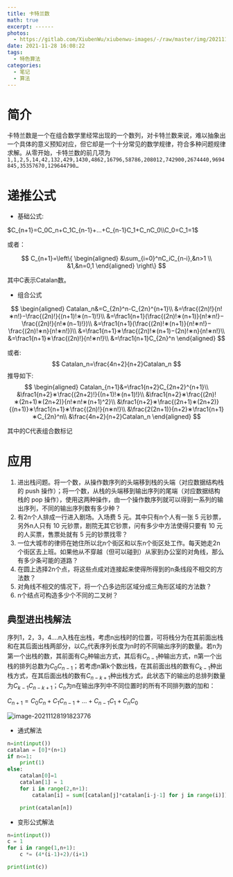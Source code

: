 ```yaml
---
title: 卡特兰数
math: true
excerpt: ------
photos:
  -	https://gitlab.com/XiubenWu/xiubenwu-images/-/raw/master/img/20211128catalan0.png
date: 2021-11-28 16:08:22
tags:
  -	特色算法
categories:
  -	笔记
  -	算法
---
```


# 简介

卡特兰数是一个在组合数学里经常出现的一个数列，对卡特兰数来说，难以抽象出一个具体的意义预知对应，但它却是一个十分常见的数学规律，符合多种问题规律求解。从零开始，卡特兰数的前几项为`1,1,2,5,14,42,132,429,1430,4862,16796,58786,208012,742900,2674440,9694845,35357670,129644790…`

# 递推公式

- 基础公式:

$C_{n+1}=C_0C_n+C_1C_{n-1}+...+C_{n-1}C_1+C_nC_0\\C_0=C_1=1$

或者：​​

$$
C_{n+1}=\left\{
\begin{aligned}
&\sum_{i=0}^nC_iC_{n-i},&n>1 \\
&1,&n=0,1
\end{aligned}
\right\}
$$

其中C表示Catalan数。

- 组合公式

$$
\begin{aligned}
Catalan_n&=C_{2n}^n-C_{2n}^{n+1}\\
&=\frac{(2n)!}{n!∗n!}−\frac{(2n)!}{(n+1)!∗(n−1)!}\\
&=\frac1{n+1}(\frac{(2n)!∗(n+1)}{n!∗n!}−\frac{(2n)!}{n!∗(n−1)!})\\
&=\frac1{n+1}(\frac{(2n)!∗(n+1)}{n!∗n!}−\frac{(2n)!∗n}{n!∗n!})\\
&=\frac1{n+1}∗\frac{(2n)!∗(n+1)−(2n)!∗n}{n!∗n!}\\
&=\frac1{n+1}∗\frac{(2n)!}{n!∗n!}\\
&=\frac1{n+1}C_{2n}^n
\end{aligned}
$$

或者:
$$
Catalan_n=\frac{4n+2}{n+2}Catalan_n
$$
推导如下:
$$
\begin{aligned}
Catalan_{n+1}&=\frac1{n+2}C_{2n+2}^{n+1}\\
&\frac1{n+2}∗\frac{(2n+2)!}{(n+1)!∗(n+1)!}\\
&\frac1{n+2}∗\frac{(2n)!∗(2n+1)∗(2n+2)}{n!∗n!∗(n+1)^2}\\
&\frac1{n+2}∗\frac{(2n+1)∗(2n+2)}{(n+1)}∗\frac1{n+1}∗\frac{(2n)!}{n∗n!}\\
&\frac{2(2n+1)}{n+2}∗\frac1{n+1}∗C_{2n}^n\\
&\frac{4n+2}{n+2}Catalan_n
\end{aligned}
$$

其中的C代表组合数标记

# 应用

1. 进出栈问题。将一个数，从操作数序列的头端移到栈的头端（对应数据结构栈的 push 操作）；将一个数，从栈的头端移到输出序列的尾端（对应数据结构栈的 pop 操作），使用这两种操作，由一个操作数序列就可以得到一系列的输出序列，不同的输出序列数有多少种？
2. 有2n个人排成一行进入剧场。入场费 5 元。其中只有n个人有一张 5 元钞票，另外n人只有 10 元钞票，剧院无其它钞票，问有多少中方法使得只要有 10 元的人买票，售票处就有 5 元的钞票找零？
3. 一位大城市的律师在她住所以北n个街区和以东n个街区处工作。每天她走2n个街区去上班。如果他从不穿越（但可以碰到）从家到办公室的对角线，那么有多少条可能的道路？
4. 在圆上选择2n个点，将这些点成对连接起来使得所得到的n条线段不相交的方法数？
5. 对角线不相交的情况下，将一个凸多边形区域分成三角形区域的方法数？
6.  n个结点可构造多少个不同的二叉树？

## 典型进出栈解法

序列1，2，3，4....n入栈在出栈，考虑n出栈时的位置，可将栈分为在其前面出栈和在其后面出栈两部分，以$C_n$代表序列长度为n时的不同输出序列的数量。若n为第一个出栈的数，其前面有$C_0$种输出方式，其后有$C_{n-1}$种输出方式，n第一个出栈的排列总数为$C_0C_{n-1}$；若考虑n第k个数出栈，在其前面出栈的数有$C_{k-1}$​种出栈方式，在其后面出栈的数有$C_{n-k+1}$种出栈方式，此状态下的输出的总排列数量为$C_{k-1}C_{n-k+1}$​；$C_n$​为n在输出序列中不同位置时的所有不同排列数的加和：

$C_{n+1}=C_0C_n+C_1C_{n-1}+...+C_{n-1}C_1+C_nC_0$​

![image-20211128191823776](https://gitlab.com/XiubenWu/xiubenwu-images/-/raw/master/img/20211128catalan0.png)

- 通式解法

```python
n=int(input())
catalan = [0]*(n+1)
if n<=1:
    print(1)
else:
    catalan[0]=1
    catalan[1] = 1
    for i in range(2,n+1):
        catalan[i] = sum([catalan[j]*catalan[i-j-1] for j in range(i)])

    print(catalan[n])
```

- 变形公式解法

```python
n=int(input())
c = 1
for i in range(1,n+1):
    c *= (4*(i-1)+2)/(i+1)

print(int(c))
```



